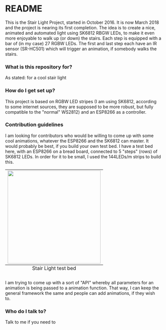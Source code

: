 # README #

This is the Stair Light Project, started in October 2016. It is now March 2018 and the project is nearing its first completion. The idea is to create a nice, animated and automated light using SK6812 RBGW LEDs, to make it even more enjoyable to walk up (or down) the stairs.
Each step is equipped with a bar of (in my case) 27 RGBW LEDs. The first and last step each have an IR sensor (SR-HC501) which will trigger an animation, if somebody walks the stairs.

### What is this repository for? ###

As stated: for a cool stair light

### How do I get set up? ###

This project is based on RGBW LED stripes (I am using SK6812, according to some internet sources, they are supposed to be more robust, but fully compatible to the "normal" WS2812) and an ESP8266 as a controller.


### Contribution guidelines ###

I am looking for contributors who would be willing to come up with some cool animations, whatever the ESP8266 and the SK6812 can master. It would probably be best, if you build your own test bed. I have a test bed here, with an ESP8266 on a bread board, connected to 5 "steps" (rows) of SK6812 LEDs. In order for it to be small, I used the 144LEDs/m strips to build this.

<table class="image">
<caption align="bottom">Stair Light test bed</caption>
<tr>
<td>
<img src="https://github.com/ThomasStolt/Stair-Light-Project/blob/master/images/IMG_1958.jpg" height="300"/>
</td>
</tr>
</table>

I am trying to come up with a sort of "API" whereby all parameters for an animation is being passed to a animation function. That way, I can keep the general framework the same and people can add animations, if they wish to.

### Who do I talk to? ###

Talk to me if you need to
